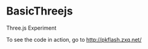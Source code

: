 BasicThreejs
============

Three.js Experiment

To see the code in action, go to http://pkflash.zxq.net/
